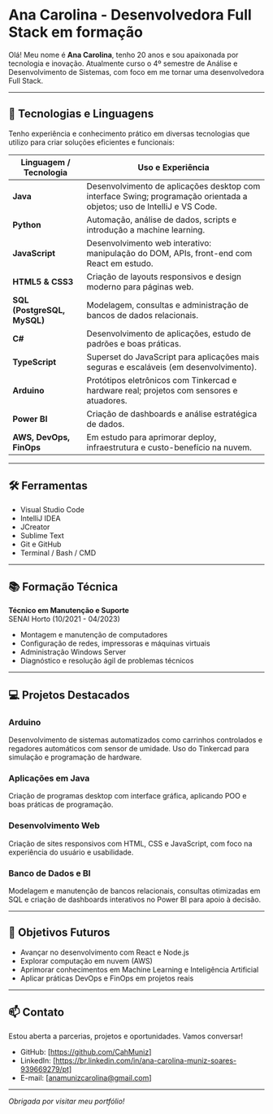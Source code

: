 # Ana Carolina - Desenvolvedora Full Stack em formação

Olá! Meu nome é **Ana Carolina**, tenho 20 anos e sou apaixonada por tecnologia e inovação. Atualmente curso o 4º semestre de Análise e Desenvolvimento de Sistemas, com foco em me tornar uma desenvolvedora Full Stack.

---

## 🚀 Tecnologias e Linguagens

Tenho experiência e conhecimento prático em diversas tecnologias que utilizo para criar soluções eficientes e funcionais:

| Linguagem / Tecnologia  | Uso e Experiência                                                 |
|------------------------|------------------------------------------------------------------|
| **Java**               | Desenvolvimento de aplicações desktop com interface Swing; programação orientada a objetos; uso de IntelliJ e VS Code. |
| **Python**             | Automação, análise de dados, scripts e introdução a machine learning. |
| **JavaScript**         | Desenvolvimento web interativo: manipulação do DOM, APIs, front-end com React em estudo. |
| **HTML5 & CSS3**       | Criação de layouts responsivos e design moderno para páginas web. |
| **SQL (PostgreSQL, MySQL)** | Modelagem, consultas e administração de bancos de dados relacionais. |
| **C#**                 | Desenvolvimento de aplicações, estudo de padrões e boas práticas. |
| **TypeScript**         | Superset do JavaScript para aplicações mais seguras e escaláveis (em desenvolvimento). |
| **Arduino**            | Protótipos eletrônicos com Tinkercad e hardware real; projetos com sensores e atuadores. |
| **Power BI**           | Criação de dashboards e análise estratégica de dados. |
| **AWS, DevOps, FinOps**| Em estudo para aprimorar deploy, infraestrutura e custo-benefício na nuvem. |

---

## 🛠️ Ferramentas

- Visual Studio Code  
- IntelliJ IDEA  
- JCreator  
- Sublime Text  
- Git e GitHub  
- Terminal / Bash / CMD

---

## 📚 Formação Técnica

**Técnico em Manutenção e Suporte**  
SENAI Horto (10/2021 - 04/2023)  
- Montagem e manutenção de computadores  
- Configuração de redes, impressoras e máquinas virtuais  
- Administração Windows Server  
- Diagnóstico e resolução ágil de problemas técnicos

---

## 💻 Projetos Destacados

### Arduino  
Desenvolvimento de sistemas automatizados como carrinhos controlados e regadores automáticos com sensor de umidade. Uso do Tinkercad para simulação e programação de hardware.

### Aplicações em Java  
Criação de programas desktop com interface gráfica, aplicando POO e boas práticas de programação.

### Desenvolvimento Web  
Criação de sites responsivos com HTML, CSS e JavaScript, com foco na experiência do usuário e usabilidade.

### Banco de Dados e BI  
Modelagem e manutenção de bancos relacionais, consultas otimizadas em SQL e criação de dashboards interativos no Power BI para apoio à decisão.

---

## 🎯 Objetivos Futuros

- Avançar no desenvolvimento com React e Node.js  
- Explorar computação em nuvem (AWS)  
- Aprimorar conhecimentos em Machine Learning e Inteligência Artificial  
- Aplicar práticas DevOps e FinOps em projetos reais

---

## 📫 Contato

Estou aberta a parcerias, projetos e oportunidades. Vamos conversar!

- GitHub: [https://github.com/CahMuniz]  
- LinkedIn: [https://br.linkedin.com/in/ana-carolina-muniz-soares-939669279/pt]  
- E-mail: [anamunizcarolina@gmail.com]

---

*Obrigada por visitar meu portfólio!*
